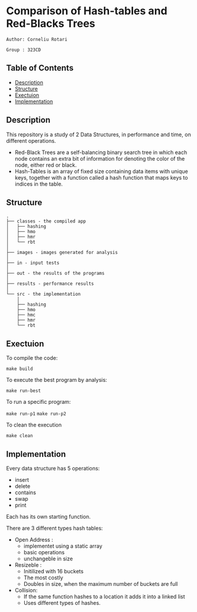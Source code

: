 # Comparison of Hash-tables and Red-Blacks Trees

`Author: Corneliu Rotari`

`Group : 323CD`

## Table of Contents

- [Description](#description)
- [Structure](#structure)
- [Exectuion](#exectuion)
- [Implementation](#implementation)

## Description

This repository is a study of 2 Data Structures, in performance and time, on different operations.
- Red-Black Trees are a self-balancing binary search tree in which each node contains an extra bit of information for denoting the color of the node, either red or black.
- Hash-Tables is an array of fixed size containing data items with unique keys, together with a function called a hash function that maps keys to indices in the table. 

## Structure
```
.
├── classes - the compiled app
│   ├── hashing
│   ├── hmo
│   ├── hmr
│   └── rbt
│
├── images - images generated for analysis
│
├── in - input tests
│ 
├── out - the results of the programs
│
├── results - performance results
│
└── src - the implementation
    │
    ├── hashing
    ├── hmo
    ├── hmc
    ├── hmr
    └── rbt
```


## Exectuion

To compile the code:

`make build`

To execute the best program by analysis:

`make run-best`

To run a specific program:

`make run-p1` `make run-p2`

To clean the execution

`make clean`

## Implementation

Every data structure has 5 operations:
- insert
- delete
- contains
- swap
- print

Each has its own starting function.

There are 3 different types hash tables:
- Open Address :
    - implementet using a static array
    - basic operations
    - unchangeble in size
- Resizeble :
    - Initilized with 16 buckets
    - The most costly
    - Doubles in size, when the maximum number of buckets are full
- Collision:
    - If the same function hashes to a location it adds it into a linked list
    - Uses different types of hashes.
